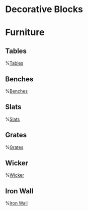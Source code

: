 # Decorative Blocks

# Furniture

## Tables
%[Tables](oredict:blockWoodTable)

## Benches
%[Benches](oredict:blockWoodBench)

## Slats
%[Slats](oredict:slats)

## Grates
%[Grates](oredict:grates)

## Wicker
%[Wicker](oredict:wicker)

## Iron Wall
%[Iron Wall](block:betterwithmods:iron_wall)